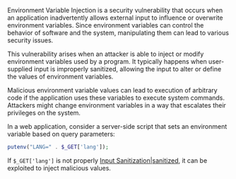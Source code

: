 Environment Variable Injection is a security vulnerability that occurs when an application inadvertently allows external input to influence or overwrite environment variables. Since environment variables can control the behavior of software and the system, manipulating them can lead to various security issues.

This vulnerability arises when an attacker is able to inject or modify environment variables used by a program. It typically happens when user-supplied input is improperly sanitized, allowing the input to alter or define the values of environment variables.

Malicious environment variable values can lead to execution of arbitrary code if the application uses these variables to execute system commands. Attackers might change environment variables in a way that escalates their privileges on the system.

In a web application, consider a server-side script that sets an environment variable based on query parameters:

```php
putenv("LANG=" . $_GET['lang']);
```

If `$_GET['lang']` is not properly [Input Sanitization|sanitized](), it can be exploited to inject malicious values.
